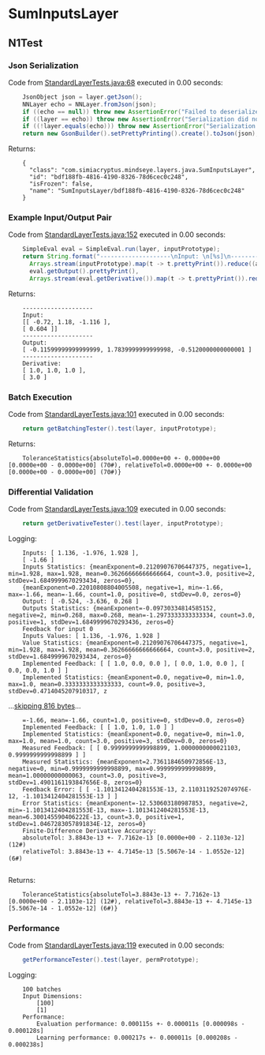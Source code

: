 # SumInputsLayer
## N1Test
### Json Serialization
Code from [StandardLayerTests.java:68](../../../../../../../../src/main/java/com/simiacryptus/mindseye/test/StandardLayerTests.java#L68) executed in 0.00 seconds: 
```java
    JsonObject json = layer.getJson();
    NNLayer echo = NNLayer.fromJson(json);
    if ((echo == null)) throw new AssertionError("Failed to deserialize");
    if ((layer == echo)) throw new AssertionError("Serialization did not copy");
    if ((!layer.equals(echo))) throw new AssertionError("Serialization not equal");
    return new GsonBuilder().setPrettyPrinting().create().toJson(json);
```

Returns: 

```
    {
      "class": "com.simiacryptus.mindseye.layers.java.SumInputsLayer",
      "id": "bdf188fb-4816-4190-8326-78d6cec0c248",
      "isFrozen": false,
      "name": "SumInputsLayer/bdf188fb-4816-4190-8326-78d6cec0c248"
    }
```



### Example Input/Output Pair
Code from [StandardLayerTests.java:152](../../../../../../../../src/main/java/com/simiacryptus/mindseye/test/StandardLayerTests.java#L152) executed in 0.00 seconds: 
```java
    SimpleEval eval = SimpleEval.run(layer, inputPrototype);
    return String.format("--------------------\nInput: \n[%s]\n--------------------\nOutput: \n%s\n--------------------\nDerivative: \n%s",
      Arrays.stream(inputPrototype).map(t -> t.prettyPrint()).reduce((a, b) -> a + ",\n" + b).get(),
      eval.getOutput().prettyPrint(),
      Arrays.stream(eval.getDerivative()).map(t -> t.prettyPrint()).reduce((a, b) -> a + ",\n" + b).get());
```

Returns: 

```
    --------------------
    Input: 
    [[ -0.72, 1.18, -1.116 ],
    [ 0.604 ]]
    --------------------
    Output: 
    [ -0.11599999999999999, 1.7839999999999998, -0.5120000000000001 ]
    --------------------
    Derivative: 
    [ 1.0, 1.0, 1.0 ],
    [ 3.0 ]
```



### Batch Execution
Code from [StandardLayerTests.java:101](../../../../../../../../src/main/java/com/simiacryptus/mindseye/test/StandardLayerTests.java#L101) executed in 0.00 seconds: 
```java
    return getBatchingTester().test(layer, inputPrototype);
```

Returns: 

```
    ToleranceStatistics{absoluteTol=0.0000e+00 +- 0.0000e+00 [0.0000e+00 - 0.0000e+00] (70#), relativeTol=0.0000e+00 +- 0.0000e+00 [0.0000e+00 - 0.0000e+00] (70#)}
```



### Differential Validation
Code from [StandardLayerTests.java:109](../../../../../../../../src/main/java/com/simiacryptus/mindseye/test/StandardLayerTests.java#L109) executed in 0.00 seconds: 
```java
    return getDerivativeTester().test(layer, inputPrototype);
```
Logging: 
```
    Inputs: [ 1.136, -1.976, 1.928 ],
    [ -1.66 ]
    Inputs Statistics: {meanExponent=0.21209076706447375, negative=1, min=1.928, max=1.928, mean=0.36266666666666664, count=3.0, positive=2, stdDev=1.6849999670293434, zeros=0},
    {meanExponent=0.22010808804005508, negative=1, min=-1.66, max=-1.66, mean=-1.66, count=1.0, positive=0, stdDev=0.0, zeros=0}
    Output: [ -0.524, -3.636, 0.268 ]
    Outputs Statistics: {meanExponent=-0.09730334814585152, negative=2, min=0.268, max=0.268, mean=-1.2973333333333334, count=3.0, positive=1, stdDev=1.6849999670293436, zeros=0}
    Feedback for input 0
    Inputs Values: [ 1.136, -1.976, 1.928 ]
    Value Statistics: {meanExponent=0.21209076706447375, negative=1, min=1.928, max=1.928, mean=0.36266666666666664, count=3.0, positive=2, stdDev=1.6849999670293434, zeros=0}
    Implemented Feedback: [ [ 1.0, 0.0, 0.0 ], [ 0.0, 1.0, 0.0 ], [ 0.0, 0.0, 1.0 ] ]
    Implemented Statistics: {meanExponent=0.0, negative=0, min=1.0, max=1.0, mean=0.3333333333333333, count=9.0, positive=3, stdDev=0.4714045207910317, z
```
...[skipping 816 bytes](etc/149.txt)...
```
    =-1.66, mean=-1.66, count=1.0, positive=0, stdDev=0.0, zeros=0}
    Implemented Feedback: [ [ 1.0, 1.0, 1.0 ] ]
    Implemented Statistics: {meanExponent=0.0, negative=0, min=1.0, max=1.0, mean=1.0, count=3.0, positive=3, stdDev=0.0, zeros=0}
    Measured Feedback: [ [ 0.9999999999998899, 1.0000000000021103, 0.9999999999998899 ] ]
    Measured Statistics: {meanExponent=2.7361184650972856E-13, negative=0, min=0.9999999999998899, max=0.9999999999998899, mean=1.00000000000063, count=3.0, positive=3, stdDev=1.4901161193847656E-8, zeros=0}
    Feedback Error: [ [ -1.1013412404281553E-13, 2.1103119252074976E-12, -1.1013412404281553E-13 ] ]
    Error Statistics: {meanExponent=-12.530603180987853, negative=2, min=-1.1013412404281553E-13, max=-1.1013412404281553E-13, mean=6.300145590406222E-13, count=3.0, positive=1, stdDev=1.0467283057891834E-12, zeros=0}
    Finite-Difference Derivative Accuracy:
    absoluteTol: 3.8843e-13 +- 7.7162e-13 [0.0000e+00 - 2.1103e-12] (12#)
    relativeTol: 3.8843e-13 +- 4.7145e-13 [5.5067e-14 - 1.0552e-12] (6#)
    
```

Returns: 

```
    ToleranceStatistics{absoluteTol=3.8843e-13 +- 7.7162e-13 [0.0000e+00 - 2.1103e-12] (12#), relativeTol=3.8843e-13 +- 4.7145e-13 [5.5067e-14 - 1.0552e-12] (6#)}
```



### Performance
Code from [StandardLayerTests.java:119](../../../../../../../../src/main/java/com/simiacryptus/mindseye/test/StandardLayerTests.java#L119) executed in 0.00 seconds: 
```java
    getPerformanceTester().test(layer, permPrototype);
```
Logging: 
```
    100 batches
    Input Dimensions:
    	[100]
    	[1]
    Performance:
    	Evaluation performance: 0.000115s +- 0.000011s [0.000098s - 0.000128s]
    	Learning performance: 0.000217s +- 0.000011s [0.000208s - 0.000238s]
    
```

